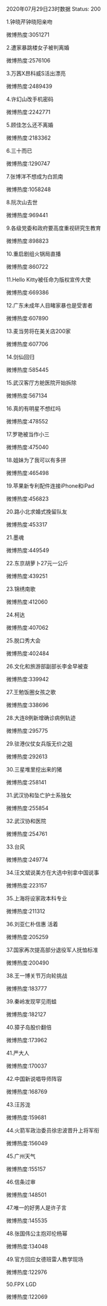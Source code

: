 2020年07月29日23时数据
Status: 200

1.钟晓芹钟晓阳亲吻

微博热度:3051271

2.遭家暴跳楼女子被判离婚

微博热度:2576106

3.万茜X昂科威S活出漂亮

微博热度:2489439

4.许幻山改手机密码

微博热度:2242771

5.顾佳怎么还不离婚

微博热度:2183362

6.三十而已

微博热度:1290747

7.张博洋不想成为白凯南

微博热度:1058248

8.阮次山去世

微博热度:969441

9.各级党委和政府要高度重视研究生教育

微博热度:898823

10.重启剧组火锅局直播

微博热度:860722

11.Hello Kitty被任命为版权宣传大使

微博热度:669386

12.广东未成年人目睹家暴也是受害者

微博热度:607890

13.麦当劳将在美关店200家

微博热度:607706

14.剑仙回归

微博热度:585445

15.武汉客厅方舱医院开始拆除

微博热度:567134

16.真的有明星不想红吗

微博热度:478552

17.罗艳被当作小三

微博热度:475040

18.姐妹为了我可以有多拼

微博热度:465498

19.苹果新专利配件连接iPhone和iPad

微博热度:456823

20.路小北求婚式挽留队友

微博热度:453317

21.墨魂

微博热度:449549

22.东京胡萝卜27元一公斤

微博热度:439251

23.锦绣南歌

微博热度:412060

24.柯达

微博热度:407062

25.脱口秀大会

微博热度:402484

26.文化和旅游部副部长李金早被查

微博热度:339942

27.王勉饭圈女孩之歌

微博热度:338696

28.大连8例新增确诊病例轨迹

微博热度:295775

29.驻港仪仗女兵版无价之姐

微博热度:292613

30.三星堆里挖出来的猪

微博热度:258141

31.武汉协和坠亡护士系独女

微博热度:255854

32.武汉协和医院

微博热度:254761

33.台风

微博热度:249774

34.汪文斌说美方在大选中别拿中国说事

微博热度:223157

35.上海将设家政本科专业

微博热度:211312

36.刘亚仁朴信惠 活着

微博热度:205259

37.国家再次提高部分退役军人抚恤标准

微博热度:200490

38.王一博关节万向轮挑战

微博热度:183777

39.秦岭发现罕见雨蛙

微博热度:182127

40.獐子岛股价翻倍

微博热度:173962

41.严大人

微博热度:170037

42.中国新说唱导师阵容

微博热度:168769

43.汪苏泷

微博热度:159681

44.火箭军政治委员徐忠波晋升上将军衔

微博热度:156049

45.广州天气

微博热度:155157

46.信条过审

微博热度:148501

47.唯一的好男人是许子言

微博热度:145535

48.张国伟公主抱邓伦杨幂

微博热度:134048

49.官方回应女德班雷人教学现场

微博热度:122976

50.FPX LGD

微博热度:122069

